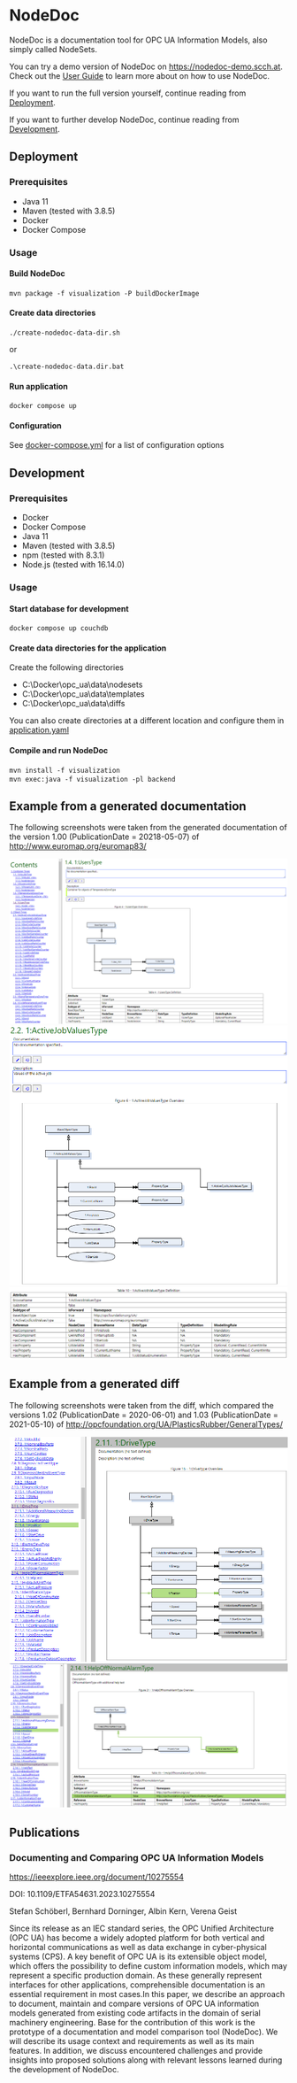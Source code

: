 # NodeDoc

NodeDoc is a documentation tool for OPC UA Information Models, also simply called NodeSets.

You can try a demo version of NodeDoc on https://nodedoc-demo.scch.at. Check out the [User Guide](./doc/User-Guide.md) to learn more about on how to use NodeDoc.

If you want to run the full version yourself, continue reading from [Deployment](#deployment).

If you want to further develop NodeDoc, continue reading from [Development](#development).

## Deployment

### Prerequisites

* Java 11
* Maven (tested with 3.8.5)
* Docker
* Docker Compose

### Usage

#### Build NodeDoc

```
mvn package -f visualization -P buildDockerImage
```

#### Create data directories

```
./create-nodedoc-data-dir.sh
```
or
```
.\create-nodedoc-data.dir.bat
```

#### Run application

```
docker compose up
```

#### Configuration

See [docker-compose.yml](./docker-compose.yml) for a list of configuration options

## Development

### Prerequisites

* Docker
* Docker Compose
* Java 11
* Maven (tested with 3.8.5)
* npm (tested with 8.3.1)
* Node.js (tested with 16.14.0)

### Usage

#### Start database for development

```
docker compose up couchdb
```

#### Create data directories for the application

Create the following directories
* C:\Docker\opc_ua\data\nodesets
* C:\Docker\opc_ua\data\templates
* C:\Docker\opc_ua\data\diffs

You can also create directories at a different location and configure them in [application.yaml](visualization/backend/src/main/resources/application.yaml)

#### Compile and run NodeDoc

```
mvn install -f visualization
mvn exec:java -f visualization -pl backend
```

## Example from a generated documentation

The following screenshots were taken from the generated documentation of the version 1.00 (PublicationDate = 20218-05-07) of http://www.euromap.org/euromap83/

![](./doc/img/example-documentation-1.png)
![](./doc/img/example-documentation-2.png)
![](./doc/img/example-documentation-3.png)

## Example from a generated diff

The following screenshots were taken from the diff, which compared the versions 1.02 (PublicationDate = 2020-06-01) and 1.03 (PublicationDate = 2021-05-10) of http://opcfoundation.org/UA/PlasticsRubber/GeneralTypes/

![](./doc/img/example-diff-1.png)
![](./doc/img/example-diff-2.png)

## Publications

### Documenting and Comparing OPC UA Information Models

https://ieeexplore.ieee.org/document/10275554

DOI: 10.1109/ETFA54631.2023.10275554

Stefan Schöberl, Bernhard Dorninger, Albin Kern, Verena Geist

Since its release as an IEC standard series, the OPC Unified Architecture (OPC UA) has become a widely adopted platform for both vertical and horizontal communications as well as data exchange in cyber-physical systems (CPS). A key benefit of OPC UA is its extensible object model, which offers the possibility to define custom information models, which may represent a specific production domain. As these generally represent interfaces for other applications, comprehensible documentation is an essential requirement in most cases.In this paper, we describe an approach to document, maintain and compare versions of OPC UA information models generated from existing code artifacts in the domain of serial machinery engineering. Base for the contribution of this work is the prototype of a documentation and model comparison tool (NodeDoc). We will describe its usage context and requirements as well as its main features. In addition, we discuss encountered challenges and provide insights into proposed solutions along with relevant lessons learned during the development of NodeDoc.